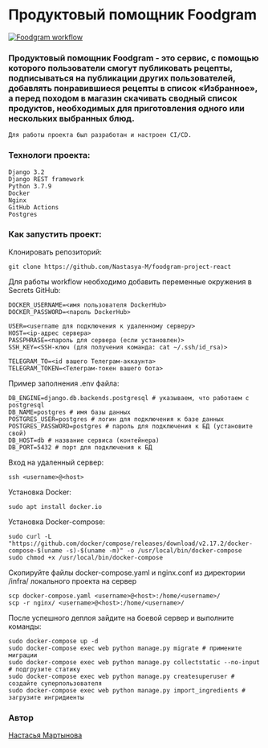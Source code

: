 # Продуктовый помощник Foodgram
[![Foodgram workflow](https://github.com/Nastasya-M/foodgram-project-react/actions/workflows/foodgram_workflow.yml/badge.svg)](https://github.com/Nastasya-M/foodgram-project-react/actions/workflows/foodgram_workflow.yml)

### Продуктовый помощник Foodgram - это сервис, с помощью которого пользователи смогут публиковать рецепты, подписываться на публикации других пользователей, добавлять понравившиеся рецепты в список «Избранное», а перед походом в магазин скачивать сводный список продуктов, необходимых для приготовления одного или нескольких выбранных блюд. 
```
Для работы проекта был разработан и настроен CI/CD.
```

### Технологи проекта:
```
Django 3.2
Django REST framework
Python 3.7.9
Docker
Nginx
GitHub Actions
Postgres
```

### Как запустить проект:
Клонировать репозиторий:
```
git clone https://github.com/Nastasya-M/foodgram-project-react
```

Для работы workflow необходимо добавить переменные окружения в Secrets GitHub:
```
DOCKER_USERNAME=<имя пользователя DockerHub>
DOCKER_PASSWORD=<пароль DockerHub>

USER=<username для подключения к удаленному серверу>
HOST=<ip-адрес сервера>
PASSPHRASE=<пароль для сервера (если установлен)>
SSH_KEY=<SSH-ключ (для получения команда: cat ~/.ssh/id_rsa)>

TELEGRAM_TO=<id вашего Телеграм-аккаунта>
TELEGRAM_TOKEN=<Телеграм-токен вашего бота>
```
Пример заполнения .env файла:
```
DB_ENGINE=django.db.backends.postgresql # указываем, что работаем с postgresql
DB_NAME=postgres # имя базы данных
POSTGRES_USER=postgres # логин для подключения к базе данных
POSTGRES_PASSWORD=postgres # пароль для подключения к БД (установите свой)
DB_HOST=db # название сервиса (контейнера)
DB_PORT=5432 # порт для подключения к БД
```
Вход на удаленный сервер:
```
ssh <username>@<host>
```

Установка Docker:
```
sudo apt install docker.io
```

Установка Docker-compose:
```
sudo curl -L "https://github.com/docker/compose/releases/download/v2.17.2/docker-compose-$(uname -s)-$(uname -m)" -o /usr/local/bin/docker-compose
sudo chmod +x /usr/local/bin/docker-compose
```

Скопируйте файлы docker-compose.yaml и nginx.conf из директории /infra/ локального проекта на сервер

```
scp docker-compose.yaml <username>@<host>:/home/<username>/
scp -r nginx/ <username>@<host>:/home/<username>/
```
После успешного деплоя зайдите на боевой сервер и выполните команды:
```
sudo docker-compose up -d
sudo docker-compose exec web python manage.py migrate # примените миграции
sudo docker-compose exec web python manage.py collectstatic --no-input # подгрузите статику
sudo docker-compose exec web python manage.py createsuperuser # создайте суперпользователя
sudo docker-compose exec web python manage.py import_ingredients # загрузите ингридиенты
```
### Автор
[Настасья Мартынова](https://github.com/Nastasya-M)
